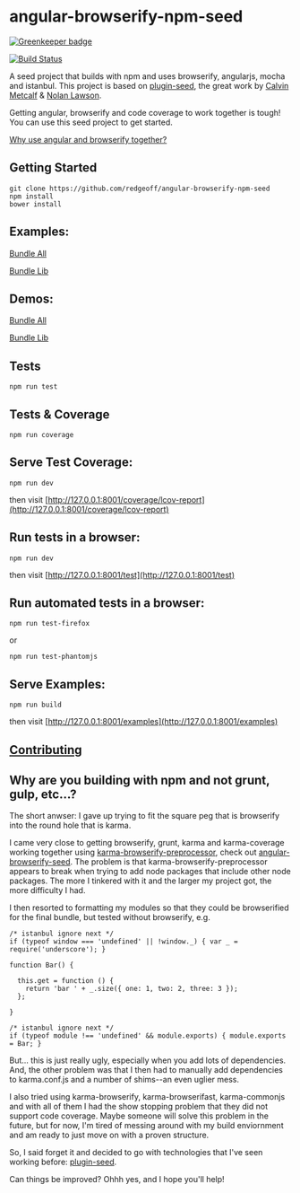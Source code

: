 angular-browserify-npm-seed
====

[![Greenkeeper badge](https://badges.greenkeeper.io/redgeoff/angular-browserify-npm-seed.svg)](https://greenkeeper.io/)

[![Build Status](https://travis-ci.org/redgeoff/angular-browserify-npm-seed.svg)](https://travis-ci.org/redgeoff/angular-browserify-npm-seed)

A seed project that builds with npm and uses browserify, angularjs, mocha and istanbul. This project is based on [plugin-seed](https://github.com/pouchdb/plugin-seed), the great work by [Calvin Metcalf](https://github.com/calvinmetcalf) & [Nolan Lawson](https://github.com/nolanlawson).

Getting angular, browserify and code coverage to work together is tough! You can use this seed project to get started.

[Why use angular and browserify together?](https://blog.codecentric.de/en/2014/08/angularjs-browserify/)

Getting Started
---

    git clone https://github.com/redgeoff/angular-browserify-npm-seed
    npm install
    bower install


Examples:
---

[Bundle All](https://github.com/redgeoff/angular-browserify-npm-seed/blob/master/examples/bundleall)

[Bundle Lib](https://github.com/redgeoff/angular-browserify-npm-seed/blob/master/examples/bundlelib)

Demos:
---

[Bundle All](https://redgeoff.github.io/angular-browserify-npm-seed/examples/bundleall)

[Bundle Lib](https://redgeoff.github.io/angular-browserify-npm-seed/examples/bundlelib)

Tests
---

    npm run test

Tests & Coverage
---

    npm run coverage

Serve Test Coverage:
---

    npm run dev

then visit [http://127.0.0.1:8001/coverage/lcov-report](http://127.0.0.1:8001/coverage/lcov-report)

Run tests in a browser:
---

    npm run dev

then visit [http://127.0.0.1:8001/test](http://127.0.0.1:8001/test)

Run automated tests in a browser:
---

    npm run test-firefox

or

    npm run test-phantomjs

Serve Examples:
---

    npm run build

then visit [http://127.0.0.1:8001/examples](http://127.0.0.1:8001/examples)

[Contributing](CONTRIBUTING.md)
---

Why are you building with npm and not grunt, gulp, etc...?
---

The short anwser: I gave up trying to fit the square peg that is browserify into the round hole that is karma.

I came very close to getting browserify, grunt, karma and karma-coverage working together using [karma-browserify-preprocessor](https://github.com/afbobak/karma-browserify-preprocessor), check out [angular-browserify-seed](https://github.com/redgeoff/angular-browserify-seed). The problem is that karma-browserify-preprocessor appears to break when trying to add node packages that include other node packages. The more I tinkered with it and the larger my project got, the more difficulty I had.

I then resorted to formatting my modules so that they could be browserified for the final bundle, but tested without browserify, e.g.

    /* istanbul ignore next */
    if (typeof window === 'undefined' || !window._) { var _ = require('underscore'); }

    function Bar() {

      this.get = function () {
        return 'bar ' + _.size({ one: 1, two: 2, three: 3 });
      };

    }

    /* istanbul ignore next */
    if (typeof module !== 'undefined' && module.exports) { module.exports = Bar; }

But... this is just really ugly, especially when you add lots of dependencies. And, the other problem was that I then had to manually add dependencies to karma.conf.js and a number of shims--an even uglier mess.

I also tried using karma-browserify, karma-browserifast, karma-commonjs and with all of them I had the show stopping problem that they did not support code coverage. Maybe someone will solve this problem in the future, but for now, I'm tired of messing around with my build enviornment and am ready to just move on with a proven structure.

So, I said forget it and decided to go with technologies that I've seen working before: [plugin-seed](https://github.com/pouchdb/plugin-seed).

Can things be improved? Ohhh yes, and I hope you'll help!


